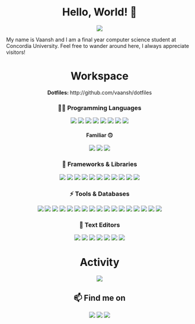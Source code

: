 <h1 align="center"> Hello, World! 👋 </h1>

<p align="center">
  <a href="#">
      <img src="https://api.visitorbadge.io/api/VisitorHit?user=vaansh&repo=github-visitors-badge&countColor=%237B1E7A" />
   </a>
</p>

My name is Vaansh and I am a final year computer science student at Concordia University. Feel free to wander around here, I always appreciate visitors!

<h1 align="center"> Workspace </h1>

<p align="center">
  <b> Dotfiles: </b> http://github.com/vaansh/dotfiles
</p>

<h3 align="center"> 👨‍💻 Programming Languages </h3>
<p align="center">
    <img src="https://img.shields.io/badge/Go-00ADD8?style=for-the-badge&logo=go&logoColor=white">
    <img src="https://img.shields.io/badge/Python-3776AB?style=for-the-badge&logo=Python&logoColor=white">
    <img src="https://img.shields.io/badge/Java-ED8B00?style=for-the-badge&logo=java&logoColor=white">
    <img src="https://img.shields.io/badge/C%23-239120?style=for-the-badge&logo=c-sharp&logoColor=white">
    <img src="https://img.shields.io/badge/HTML5-E34F26?style=for-the-badge&logo=html5&logoColor=white">
    <img src="https://img.shields.io/badge/CSS3-1572B6?style=for-the-badge&logo=css3&logoColor=white">
    <img src="https://img.shields.io/badge/latex-008080?style=for-the-badge&logo=latex&logoColor=white">
    <img src="https://img.shields.io/badge/Markdown-000000?style=for-the-badge&logo=markdown&logoColor=white">
</p>

<h4 align="center"> Familiar 🙃 </h4>
<p align="center">
    <img src="https://img.shields.io/badge/JavaScript-F7DF1E?style=for-the-badge&logo=javascript&logoColor=black">  
    <img src="https://img.shields.io/badge/TypeScript-007ACC?style=for-the-badge&logo=typescript&logoColor=white">  
    <img src="https://img.shields.io/badge/PHP-777BB4?style=for-the-badge&logo=php&logoColor=white">  
</p>

<h3 align="center"> 🚀 Frameworks & Libraries </h3>
<p align="center">  
    <img src="https://img.shields.io/badge/React-20232A?style=for-the-badge&logo=react&logoColor=61DAFB"> 
    <img src="https://img.shields.io/badge/Node.js-43853D?style=for-the-badge&logo=node.js&logoColor=white">
    <img src="https://img.shields.io/badge/Express.js-404D59?style=for-the-badge&logo=express&logoColor=white">
    <img src="https://img.shields.io/badge/.NET-5C2D91?style=for-the-badge&logo=.net&logoColor=white">  
    <img src="https://img.shields.io/badge/Spring_Boot-F2F4F9?style=for-the-badge&logo=spring-boot">
    <img src="https://img.shields.io/badge/Yarn-2C8EBB?style=for-the-badge&logo=yarn&logoColor=white">  
    <img src="https://img.shields.io/badge/Jupyter-F37626.svg?&style=for-the-badge&logo=Jupyter&logoColor=white">  
    <img src="https://img.shields.io/badge/NumPy-013243?style=for-the-badge&logo=NumPy&logoColor=white">  
    <img src="https://img.shields.io/badge/Pandas-150458?style=for-the-badge&logo=pandas&logoColor=white">
    <img src="https://img.shields.io/badge/Selenium-43B02A?style=for-the-badge&logo=Selenium&logoColor=white">  
    <img src="https://img.shields.io/badge/conda-342B029.svg?&style=for-the-badge&logo=anaconda&logoColor=white">  
</p>

<h3 align="center"> ⚡ Tools & Databases </h3>
<p align="center">
    <img src="https://img.shields.io/badge/Git-F05032?style=for-the-badge&logo=git&logoColor=white">
    <img src="https://img.shields.io/badge/Postman-FF6C37?style=for-the-badge&logo=Postman&logoColor=white">
    <img src="https://img.shields.io/badge/Insomnia-5849be?style=for-the-badge&logo=Insomnia&logoColor=white">
    <img src="https://img.shields.io/badge/Amazon_AWS-232F3E?style=for-the-badge&logo=amazon-aws&logoColor=white">
    <img src="https://img.shields.io/badge/tmux-1BB91F?style=for-the-badge&logo=tmux&logoColor=white">
    <img src="https://img.shields.io/badge/Stripe-008CDD?style=for-the-badge&logo=Stripe&logoColor=white">  
    <img src="https://img.shields.io/badge/npm-CB3837?style=for-the-badge&logo=npm&logoColor=white">
    <img src="https://img.shields.io/badge/-Mac_OS-999999?logo=Apple&style=for-the-badge&logoColor=white">  
    <img src="https://img.shields.io/badge/GraphQl-E10098?style=for-the-badge&logo=graphql&logoColor=white">  
    <img src="https://img.shields.io/badge/Netlify-00C7B7?style=for-the-badge&logo=netlify&logoColor=white">  
    <img src="https://img.shields.io/badge/Heroku-430098?style=for-the-badge&logo=heroku&logoColor=white">  
    <img src="https://img.shields.io/badge/Docker-2CA5E0?style=for-the-badge&logo=docker&logoColor=white">  
    <img src="https://img.shields.io/badge/kubernetes-326ce5.svg?&style=for-the-badge&logo=kubernetes&logoColor=white">  
    <img src="https://img.shields.io/badge/MySQL-00000F?style=for-the-badge&logo=mysql&logoColor=white">  
    <img src="https://img.shields.io/badge/Redis-DC382D?style=for-the-badge&logo=Redis&logoColor=white">
    <img src="https://img.shields.io/badge/PostgreSQL-316192?style=for-the-badge&logo=postgresql&logoColor=white">  
    <img src="https://img.shields.io/badge/MongoDB-4EA94B?style=for-the-badge&logo=mongodb&logoColor=white">
</p>

<h3 align="center"> 📓 Text Editors </h3>
<p align="center">
    <img src="https://img.shields.io/badge/VIM-019733?style=for-the-badge&logo=vim&logoColor=white">  
    <img src="https://img.shields.io/badge/Emacs-7F5AB6?style=for-the-badge&logo=GNU-Emacs&logoColor=white"> 
    <img src="https://img.shields.io/badge/vscode-007ACC?style=for-the-badge&logo=Visual%20Studio%20Code&logoColor=white">   
    <img src="https://img.shields.io/badge/Notion-000000?style=for-the-badge&logo=Notion&logoColor=white">  
    <img src="https://img.shields.io/badge/Intellij-000000?style=for-the-badge&logo=Intellij-IDEA&logoColor=white">  
    <img src="https://img.shields.io/badge/neoVIM-57A143?style=for-the-badge&logo=neovim&logoColor=white">  
    <img src="https://img.shields.io/badge/Visual_Studio-5C2D91?style=for-the-badge&logo=visual%20studio&logoColor=white">
</p>


<h1 align="center"> Activity </h1>
<p align="center">
  <a href="https://wakatime.com"><img src="https://wakatime.com/share/@vaansh/a373a7ec-f910-434d-9503-d2c8dfdc37af.png" /></a>
  
<h2 align="center"> 📫 Find me on</h2>

<p align="center">
    <a href="http://unsplash.com/@vaansh"><img src="https://img.shields.io/badge/unsplash-000000?style=for-the-badge&logo=unsplash&logoColor=white"></a>
    <a href="http://linkedin.com/in/vaansh/"><img src="https://img.shields.io/badge/LinkedIn-0077B5?style=for-the-badge&logo=linkedin&logoColor=whitee"></a>   
    <a href="http://github.com/vaansh"><img src="https://img.shields.io/badge/GitHub-100000?style=for-the-badge&logo=github&logoColor=white"></a>
</p>
